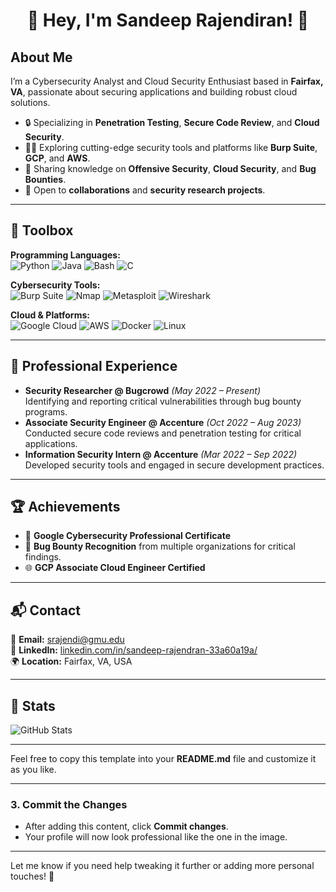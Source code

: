 <h1 align="center">👋 Hey, I'm Sandeep Rajendiran! 🔐</h1>

## About Me
I’m a Cybersecurity Analyst and Cloud Security Enthusiast based in **Fairfax, VA**, passionate about securing applications and building robust cloud solutions.

- 🔒 Specializing in **Penetration Testing**, **Secure Code Review**, and **Cloud Security**.
- 🧑‍💻 Exploring cutting-edge security tools and platforms like **Burp Suite**, **GCP**, and **AWS**.
- 📝 Sharing knowledge on **Offensive Security**, **Cloud Security**, and **Bug Bounties**.
- 🚀 Open to **collaborations** and **security research projects**.

---

## 🧰 Toolbox

**Programming Languages:**  
![Python](https://img.shields.io/badge/Python-FFD43B?style=flat&logo=python&logoColor=blue)
![Java](https://img.shields.io/badge/Java-ED8B00?style=flat&logo=openjdk&logoColor=white)
![Bash](https://img.shields.io/badge/Bash-4EAA25?style=flat&logo=gnu-bash&logoColor=white)
![C](https://img.shields.io/badge/C-A8B9CC?style=flat&logo=c&logoColor=white)

**Cybersecurity Tools:**  
![Burp Suite](https://img.shields.io/badge/Burp_Suite-FF6C37?style=flat&logo=burp-suite&logoColor=white)
![Nmap](https://img.shields.io/badge/Nmap-0078D7?style=flat&logo=nmap&logoColor=white)
![Metasploit](https://img.shields.io/badge/Metasploit-430098?style=flat&logo=metasploit&logoColor=white)
![Wireshark](https://img.shields.io/badge/Wireshark-1679A7?style=flat&logo=wireshark&logoColor=white)

**Cloud & Platforms:**  
![Google Cloud](https://img.shields.io/badge/Google_Cloud-4285F4?style=flat&logo=google-cloud&logoColor=white)
![AWS](https://img.shields.io/badge/AWS-232F3E?style=flat&logo=amazon-aws&logoColor=white)
![Docker](https://img.shields.io/badge/Docker-2496ED?style=flat&logo=docker&logoColor=white)
![Linux](https://img.shields.io/badge/Linux-FCC624?style=flat&logo=linux&logoColor=black)

---

## 💼 Professional Experience
- **Security Researcher @ Bugcrowd** *(May 2022 – Present)*  
  Identifying and reporting critical vulnerabilities through bug bounty programs.
- **Associate Security Engineer @ Accenture** *(Oct 2022 – Aug 2023)*  
  Conducted secure code reviews and penetration testing for critical applications.
- **Information Security Intern @ Accenture** *(Mar 2022 – Sep 2022)*  
  Developed security tools and engaged in secure development practices.

---

## 🏆 Achievements
- 🎯 **Google Cybersecurity Professional Certificate**
- 🔐 **Bug Bounty Recognition** from multiple organizations for critical findings.
- 🌐 **GCP Associate Cloud Engineer Certified**

---

## 📬 Contact
📧 **Email:** [srajendi@gmu.edu](mailto:srajendi@gmu.edu)  
🔗 **LinkedIn:** [linkedin.com/in/sandeep-rajendran-33a60a19a/](https://linkedin.com/in/sandeep-rajendran-33a60a19a/)  
🌍 **Location:** Fairfax, VA, USA

---

## 🚀 Stats
![GitHub Stats](https://github-readme-stats.vercel.app/api?username=sandeep-rajendiran&show_icons=true&theme=dark)

---

Feel free to copy this template into your **README.md** file and customize it as you like.

---

### 3. **Commit the Changes**
- After adding this content, click **Commit changes**.
- Your profile will now look professional like the one in the image.

---

Let me know if you need help tweaking it further or adding more personal touches! 🚀
